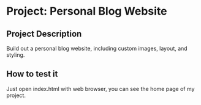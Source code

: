 # Project: Personal Blog Website

## Project Description

Build out a personal blog website, including custom images, layout, and styling.

## How to test it

Just open index.html with web browser, you can see the home page of my project.
